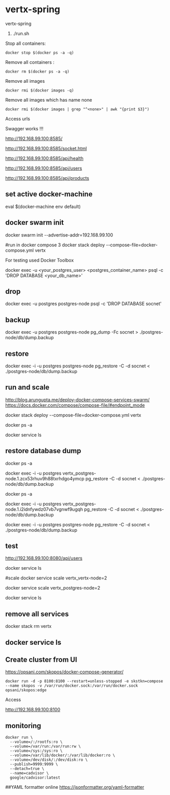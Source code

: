 # vertx-spring
vertx-spring


1. ./run.sh

Stop all containers:

```shell
docker stop $(docker ps -a -q)
```

Remove all containers :

```shell
docker rm $(docker ps -a -q)
```

Remove all images

```shell
docker rmi $(docker images -q)
```

Remove all images which has name none
```shell
docker rmi $(docker images | grep "^<none>" | awk "{print $3}")
```

Access urls

Swagger works !!!

http://192.168.99.100:8585/

http://192.168.99.100:8585/socket.html

http://192.168.99.100:8585/api/health

http://192.168.99.100:8585/api/users

http://192.168.99.100:8585/api/products

## set active docker-machine
eval $(docker-machine env default)
## docker swarm init
docker swarm init --advertise-addr=192.168.99.100

#run in docker compose 3
docker stack deploy --compose-file=docker-compose.yml vertx

For testing used Docker Toolbox

docker exec -u <your_postgres_user> <postgres_container_name> psql -c 'DROP DATABASE <your_db_name>'

## drop
docker exec -u postgres postgres-node psql -c 'DROP DATABASE socnet'

## backup
docker exec -u postgres postgres-node pg_dump -Fc socnet > ./postgres-node/db/dump.backup

## restore
docker exec -i -u postgres postgres-node pg_restore -C -d socnet < ./postgres-node/db/dump.backup

## run and scale

http://blog.arungupta.me/deploy-docker-compose-services-swarm/
https://docs.docker.com/compose/compose-file/#endpoint_mode


docker stack deploy --compose-file=docker-compose.yml vertx

docker ps -a

docker service ls

## restore database dump
docker ps -a

docker exec -i -u postgres vertx_postgres-node.1.zcx53rhuv9h88txrhdgo4ymcp pg_restore -C -d socnet < ./postgres-node/db/dump.backup

docker ps -a

docker exec -i -u postgres vertx_postgres-node.1.i2idnfywdz07vb7vgnwf9ugqh pg_restore -C -d socnet < ./postgres-node/db/dump.backup

docker exec -i -u postgres postgres-node pg_restore -C -d socnet < ./postgres-node/db/dump.backup



## test

http://192.168.99.100:8080/api/users

docker service ls

#scale
docker service scale vertx_vertx-node=2

docker service scale vertx_postgres-node=2

docker service ls

## remove all services
docker stack rm vertx
## docker service ls

## Create cluster from UI

https://opsani.com/skopos/docker-compose-generator/

```shell
docker run -d -p 8100:8100 --restart=unless-stopped -e skstkn=compose --name skopos -v /var/run/docker.sock:/var/run/docker.sock opsani/skopos:edge
```
Access 

http://192.168.99.100:8100

## monitoring
```shell
docker run \
  --volume=/:/rootfs:ro \
  --volume=/var/run:/var/run:rw \
  --volume=/sys:/sys:ro \
  --volume=/var/lib/docker/:/var/lib/docker:ro \
  --volume=/dev/disk/:/dev/disk:ro \
  --publish=9999:9999 \
  --detach=true \
  --name=cadvisor \
  google/cadvisor:latest
```

##YAML formatter online
https://jsonformatter.org/yaml-formatter

